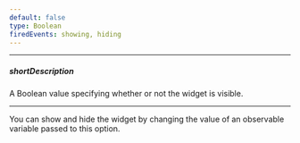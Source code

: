 ```yaml
---
default: false
type: Boolean
firedEvents: showing, hiding
---
```

---
##### shortDescription
A Boolean value specifying whether or not the widget is visible.

---
You can show and hide the widget by changing the value of an observable variable passed to this option.